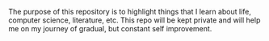 The purpose of this repository is to highlight things that I learn about life, computer science, literature, etc. This repo will be kept private and will help me on my journey of gradual, but constant self improvement.